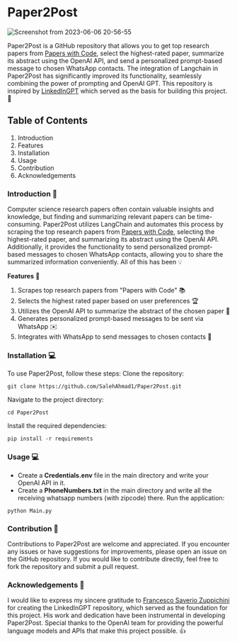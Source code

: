 # **Paper2Post**
![Screenshot from 2023-06-06 20-56-55](https://github.com/SalehAhmad1/Paper2Post/assets/74538266/a00dcc8e-dbc3-4da4-84a1-f31444bdbb1f)


Paper2Post is a GitHub repository that allows you to get top research papers from [Papers with Code](https://paperswithcode.com/), select the highest-rated paper, summarize its abstract using the 
OpenAI API, and send a personalized prompt-based message to chosen WhatsApp contacts. The integration of Langchain in Paper2Post has significantly improved its functionality, seamlessly combining the power of prompting and OpenAI GPT. This repository is inspired by [LinkedInGPT](https://github.com/FrancescoSaverioZuppichini/LinkedInGPT)
which served as the basis for building this project. 👏

## **Table of Contents**
1. Introduction
2. Features
3. Installation
4. Usage
5. Contribution
6. Acknowledgements

### **Introduction** 📜

Computer science research papers often contain valuable insights and knowledge, but finding and summarizing relevant papers can be time-consuming. 
Paper2Post utilizes LangChain and automates this process by scraping the top research papers from [Papers with Code](https://paperswithcode.com/), selecting the highest-rated paper, and summarizing its abstract using the OpenAI API. Additionally, it provides the functionality to send personalized prompt-based messages to chosen WhatsApp contacts, allowing you to share the summarized information conveniently. All of this has been 💡

**Features** 🚀

1. Scrapes top research papers from "Papers with Code" 📚
2. Selects the highest rated paper based on user preferences 🏆
3. Utilizes the OpenAI API to summarize the abstract of the chosen paper 🧪
4. Generates personalized prompt-based messages to be sent via WhatsApp ✉️
5. Integrates with WhatsApp to send messages to chosen contacts 📲

### **Installation** 💻

To use Paper2Post, follow these steps:
Clone the repository:
```
git clone https://github.com/SalehAhmad1/Paper2Post.git
```
Navigate to the project directory:
```
cd Paper2Post
```
Install the required dependencies:
```
pip install -r requirements
```

### **Usage** 💻
- Create a **Credentials.env** file in the main directory and write your OpenAI API in it.
- Create a **PhoneNumbers.txt** in the main directory and write all the receiving whatsapp numbers (with zipcode) there.
Run the application:
```
python Main.py
```

### **Contribution** 🤝

Contributions to Paper2Post are welcome and appreciated. If you encounter any issues or have suggestions for improvements, please open an issue on the GitHub repository. If you would like to contribute directly, feel free to fork the repository and submit a pull request.

### **Acknowledgements** 🙌

I would like to express my sincere gratitude to [Francesco Saverio Zuppichini](https://github.com/FrancescoSaverioZuppichini) for creating the LinkedInGPT repository, which served as the foundation for this project. His work and dedication have been instrumental in developing Paper2Post. Special thanks to the OpenAI team for providing the powerful language models and APIs that make this project possible. 👍
